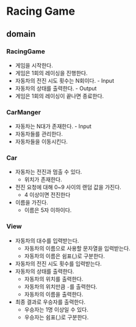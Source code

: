 # Racing Game

## domain

### RacingGame
- 게임을 시작한다.
- 게임은 1회의 레이싱을 진행한다.
- 자동차의 전진 시도 횟수는 N회이다. - Input
- 자동차의 상태를 출력한다. - Output
- 게임은 1회의 레이싱이 끝나면 종료한다.

### CarManger
- 자동차는 N대가 존재한다. - Input
- 자동차들를 관리한다.
- 자동차들을 이동시킨다.

### Car
- 자동차는 전진과 멈출 수 있다.
  - 위치가 존재한다.
- 전진 요청에 대해 0~9 사이의 랜덤 값을 가진다.
  - 4 이상이면 전진한다
- 이름을 가진다.
  - 이름은 5자 이하이다.

### View
- 자동차의 대수를 입력받는다.
  - 자동차의 이름으로 사용할 문자열을 입력받는다.
  - 자동차의 이름은 쉼표(,)로 구분한다.
- 자동차의 전진 시도 횟수를 입력받는다.
- 자동차의 상태를 출력한다.
  - 자동차의 위치를 출력한다.
  - 자동차의 위치만큼 `-`를 출력한다.
  - 자동차의 이름을 출력한다.
- 최종 결과로 우승자를 출력한다.
  - 우승자는 1명 이상일 수 있다.
  - 우승자는 쉼표(,)로 구분한다.
